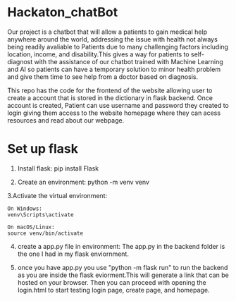 # Hackaton_chatBot
Our project is a chatbot that will allow  a patients to gain medical help anywhere around the world, addressing the issue with health not always being readily avaliable to Patients due to many challenging factors including location, income, and disability.This gives a way for patients to self-diagnost with the assistance of our chatbot trained with Machine Learning and AI so patients can have a temporary solution to minor health problem and give them time to see help from a doctor based on diagnosis. 

This repo has the code for the frontend of the website allowing user to create a account that is stored in the dictionary in flask backend. Once account is created, Patient can use username and password they created to login giving them access to the  website homepage where they can acess resources and read about our webpage.

# Set up flask
1. Install flask:  pip install Flask
   
3. Create an environment: python -m venv venv

3.Activate the virtual environment:

    On Windows:
    venv\Scripts\activate

    On macOS/Linux:
    source venv/bin/activate

4. create a app.py file in environment: The app.py in the backend folder is the one I had in my flask enviornment.
   
5. once you have app.py you use "python -m flask run" to run the backend as you are inside the flask eviorment.This will generate a link that can be hosted on your browser. Then you can proceed with opening the login.html to start testing login page, create page, and homepage.

